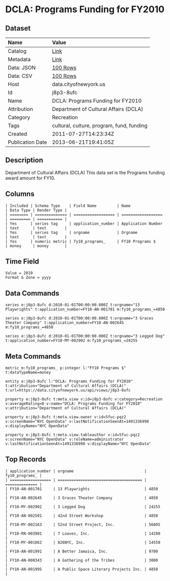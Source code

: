 # DCLA: Programs Funding for FY2010

## Dataset

| Name | Value |
| :--- | :---- |
| Catalog | [Link](https://catalog.data.gov/dataset/dcla-programs-funding-for-fy2010-e93d0) |
| Metadata | [Link](https://data.cityofnewyork.us/api/views/j8p3-8ufc) |
| Data: JSON | [100 Rows](https://data.cityofnewyork.us/api/views/j8p3-8ufc/rows.json?max_rows=100) |
| Data: CSV | [100 Rows](https://data.cityofnewyork.us/api/views/j8p3-8ufc/rows.csv?max_rows=100) |
| Host | data.cityofnewyork.us |
| Id | j8p3-8ufc |
| Name | DCLA: Programs Funding for FY2010 |
| Attribution | Department of Cultural Affairs (DCLA) |
| Category | Recreation |
| Tags | cultural, culture, program, fund, funding |
| Created | 2011-07-27T14:23:34Z |
| Publication Date | 2013-06-21T19:41:05Z |

## Description

Department of Cultural Affairs (DCLA) This data set is the Programs funding award amount for FY10.

## Columns

```ls
| Included | Schema Type    | Field Name         | Name               | Data Type | Render Type |
| ======== | ============== | ================== | ================== | ========= | =========== |
| Yes      | series tag     | application_number | Application Number | text      | text        |
| Yes      | series tag     | orgname            | Orgname            | text      | text        |
| Yes      | numeric metric | fy10_programs_     | FY10 Programs $    | money     | money       |
```

## Time Field

```ls
Value = 2010
Format & Zone = yyyy
```

## Data Commands

```ls
series e:j8p3-8ufc d:2010-01-01T00:00:00.000Z t:orgname="13 Playwrights" t:application_number=FY10-AN-001701 m:fy10_programs_=4850

series e:j8p3-8ufc d:2010-01-01T00:00:00.000Z t:orgname="3 Graces Theater Company" t:application_number=FY10-AN-002645 m:fy10_programs_=4850

series e:j8p3-8ufc d:2010-01-01T00:00:00.000Z t:orgname="3 Legged Dog" t:application_number=FY10-MY-002902 m:fy10_programs_=24255
```

## Meta Commands

```ls
metric m:fy10_programs_ p:integer l:"FY10 Programs $" t:dataTypeName=money

entity e:j8p3-8ufc l:"DCLA: Programs Funding for FY2010" t:attribution="Department of Cultural Affairs (DCLA)" t:url=https://data.cityofnewyork.us/api/views/j8p3-8ufc

property e:j8p3-8ufc t:meta.view v:id=j8p3-8ufc v:category=Recreation v:averageRating=0 v:name="DCLA: Programs Funding for FY2010" v:attribution="Department of Cultural Affairs (DCLA)"

property e:j8p3-8ufc t:meta.view.owner v:id=5fuc-pqz2 v:screenName="NYC OpenData" v:lastNotificationSeenAt=1491336998 v:displayName="NYC OpenData"

property e:j8p3-8ufc t:meta.view.tableauthor v:id=5fuc-pqz2 v:screenName="NYC OpenData" v:roleName=administrator v:lastNotificationSeenAt=1491336998 v:displayName="NYC OpenData"
```

## Top Records

```ls
| application_number | orgname                               | fy10_programs_ | 
| ================== | ===================================== | ============== | 
| FY10-AN-001701     | 13 Playwrights                        | 4850           | 
| FY10-AN-002645     | 3 Graces Theater Company              | 4850           | 
| FY10-MY-002902     | 3 Legged Dog                          | 24255          | 
| FY10-AN-002501     | 42nd Street Workshop                  | 4850           | 
| FY10-MY-002163     | 52nd Street Project, Inc.             | 56005          | 
| FY10-RN-003901     | 7 Loaves, Inc.                        | 14280          | 
| FY10-MY-001062     | 826NYC, Inc.                          | 14550          | 
| FY10-AN-001991     | A Better Jamaica, Inc.                | 9700           | 
| FY10-AN-000343     | A Gathering of the Tribes             | 3000           | 
| FY10-AN-001995     | A Public Space Literary Projects Inc. | 4850           | 
```